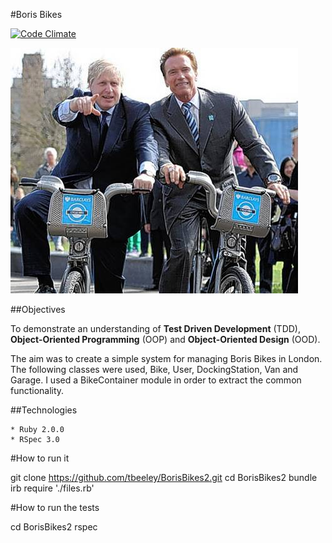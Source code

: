 #Boris Bikes

[![Code Climate](https://codeclimate.com/repos/541bfd0a6956806f6500a2cb/badges/1a49138dd7b8480d8ec7/gpa.svg)](https://codeclimate.com/repos/541bfd0a6956806f6500a2cb/feed)

![Picture](./assets/arnie_and_boris.png)

##Objectives

To demonstrate an understanding of **Test Driven Development** (TDD), **Object-Oriented Programming** (OOP) and **Object-Oriented Design** (OOD).

The aim was to create a simple system for managing Boris Bikes in London. The following classes were used, Bike, User, DockingStation, Van and Garage. I used a BikeContainer module in order to extract the common functionality. 

##Technologies

    * Ruby 2.0.0
    * RSpec 3.0

#How to run it

git clone https://github.com/tbeeley/BorisBikes2.git
cd BorisBikes2
bundle
irb
require './files.rb'

#How to run the tests

cd BorisBikes2
rspec



